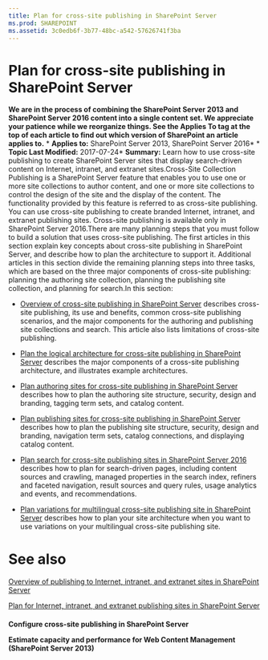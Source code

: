 ```yaml
---
title: Plan for cross-site publishing in SharePoint Server
ms.prod: SHAREPOINT
ms.assetid: 3c0edb6f-3b77-48bc-a542-57626741f3ba
---
```



# Plan for cross-site publishing in SharePoint Server
 **We are in the process of combining the SharePoint Server 2013 and SharePoint Server 2016 content into a single content set. We appreciate your patience while we reorganize things. See the Applies To tag at the top of each article to find out which version of SharePoint an article applies to.** * **Applies to:** SharePoint Server 2013, SharePoint Server 2016*  * **Topic Last Modified:** 2017-07-24* **Summary:** Learn how to use cross-site publishing to create SharePoint Server sites that display search-driven content on Internet, intranet, and extranet sites.Cross-Site Collection Publishing is a SharePoint Server feature that enables you to use one or more site collections to author content, and one or more site collections to control the design of the site and the display of the content. The functionality provided by this feature is referred to as cross-site publishing. You can use cross-site publishing to create branded Internet, intranet, and extranet publishing sites. Cross-site publishing is available only in SharePoint Server 2016.There are many planning steps that you must follow to build a solution that uses cross-site publishing. The first articles in this section explain key concepts about cross-site publishing in SharePoint Server, and describe how to plan the architecture to support it. Additional articles in this section divide the remaining planning steps into three tasks, which are based on the three major components of cross-site publishing: planning the authoring site collection, planning the publishing site collection, and planning for search.In this section:
-  [Overview of cross-site publishing in SharePoint Server](html/overview-of-cross-site-publishing-in-sharepoint-server.md) describes cross-site publishing, its use and benefits, common cross-site publishing scenarios, and the major components for the authoring and publishing site collections and search. This article also lists limitations of cross-site publishing.
    
  
-  [Plan the logical architecture for cross-site publishing in SharePoint Server](html/plan-the-logical-architecture-for-cross-site-publishing-in-sharepoint-server.md) describes the major components of a cross-site publishing architecture, and illustrates example architectures.
    
  
-  [Plan authoring sites for cross-site publishing in SharePoint Server](html/plan-authoring-sites-for-cross-site-publishing-in-sharepoint-server.md) describes how to plan the authoring site structure, security, design and branding, tagging term sets, and catalog content.
    
  
-  [Plan publishing sites for cross-site publishing in SharePoint Server](html/plan-publishing-sites-for-cross-site-publishing-in-sharepoint-server.md) describes how to plan the publishing site structure, security, design and branding, navigation term sets, catalog connections, and displaying catalog content.
    
  
-  [Plan search for cross-site publishing sites in SharePoint Server 2016](html/plan-search-for-cross-site-publishing-sites-in-sharepoint-server-2016.md) describes how to plan for search-driven pages, including content sources and crawling, managed properties in the search index, refiners and faceted navigation, result sources and query rules, usage analytics and events, and recommendations.
    
  
-  [Plan variations for multilingual cross-site publishing site in SharePoint Server](html/plan-variations-for-multilingual-cross-site-publishing-site-in-sharepoint-server.md) describes how to plan your site architecture when you want to use variations on your multilingual cross-site publishing site.
    
  

# See also

#### 

 [Overview of publishing to Internet, intranet, and extranet sites in SharePoint Server](html/overview-of-publishing-to-internet-intranet-and-extranet-sites-in-sharepoint-ser.md)
  
    
    
 [Plan for Internet, intranet, and extranet publishing sites in SharePoint Server](html/plan-for-internet-intranet-and-extranet-publishing-sites-in-sharepoint-server.md)
  
    
    

#### 

 **Configure cross-site publishing in SharePoint Server**
  
    
    
 **Estimate capacity and performance for Web Content Management (SharePoint Server 2013)**
  
    
    

  
    
    

